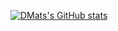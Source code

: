 [![DMats's GitHub stats](https://github-readme-stats.vercel.app/api?username=dmats&count_private=true&show_icons=true)](https://github.com/anuraghazra/github-readme-stats)
<!--[![DMats's Top Langs](https://github-readme-stats.vercel.app/api/top-langs/?username=dmats&layout=compact&langs_count=8)](https://github.com/anuraghazra/github-readme-stats)-->



<!--
**DMats/DMats** is a ✨ _special_ ✨ repository because its `README.md` (this file) appears on your GitHub profile.

Here are some ideas to get you started:

- 🔭 I’m currently working on ...
- 🌱 I’m currently learning ...
- 👯 I’m looking to collaborate on ...
- 🤔 I’m looking for help with ...
- 💬 Ask me about ...
- 📫 How to reach me: ...
- 😄 Pronouns: ...
- ⚡ Fun fact: ...
-->
